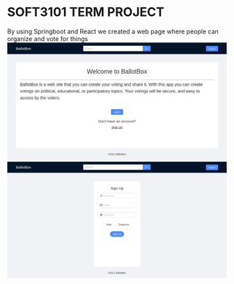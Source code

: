 # SOFT3101 TERM PROJECT
By using Springboot and React we created a web page where people can organize and vote for things <br />
![p1](https://github.com/brtkrclr/e-Voting/blob/main/Screenshot%20from%202021-12-10%2013-28-28.png?raw=true)
![pc2](https://github.com/brtkrclr/e-Voting/blob/main/Screenshot%20from%202021-12-10%2013-28-37.png?raw=true)
